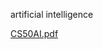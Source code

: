artificial intelligence

[CS50AI.pdf](https://github.com/user-attachments/files/15774969/CS50AI.pdf)
